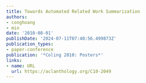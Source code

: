```yaml
---
title: Towards Automated Related Work Summarization
authors:
- conghoang
- min
date: '2010-08-01'
publishDate: '2024-07-11T07:40:56.499873Z'
publication_types:
- paper-conference
publication: '*Coling 2010: Posters*'
links:
- name: URL
  url: https://aclanthology.org/C10-2049
---
```

